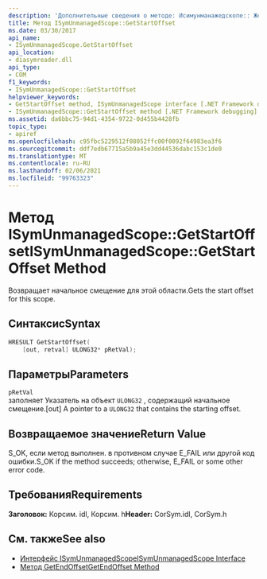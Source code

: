 ```yaml
---
description: 'Дополнительные сведения о методе: Исимунманажедскопе:: Жетстартоффсет'
title: Метод ISymUnmanagedScope::GetStartOffset
ms.date: 03/30/2017
api_name:
- ISymUnmanagedScope.GetStartOffset
api_location:
- diasymreader.dll
api_type:
- COM
f1_keywords:
- ISymUnmanagedScope::GetStartOffset
helpviewer_keywords:
- GetStartOffset method, ISymUnmanagedScope interface [.NET Framework debugging]
- ISymUnmanagedScope::GetStartOffset method [.NET Framework debugging]
ms.assetid: da6bbc75-94d1-4354-9722-0d455b4428fb
topic_type:
- apiref
ms.openlocfilehash: c95fbc5229512f08052ffc00f0092f64983ea3f6
ms.sourcegitcommit: ddf7edb67715a5b9a45e3dd44536dabc153c1de0
ms.translationtype: MT
ms.contentlocale: ru-RU
ms.lasthandoff: 02/06/2021
ms.locfileid: "99763323"
---
```

# <a name="isymunmanagedscopegetstartoffset-method"></a><span data-ttu-id="4dcd6-103">Метод ISymUnmanagedScope::GetStartOffset</span><span class="sxs-lookup"><span data-stu-id="4dcd6-103">ISymUnmanagedScope::GetStartOffset Method</span></span>

<span data-ttu-id="4dcd6-104">Возвращает начальное смещение для этой области.</span><span class="sxs-lookup"><span data-stu-id="4dcd6-104">Gets the start offset for this scope.</span></span>  
  
## <a name="syntax"></a><span data-ttu-id="4dcd6-105">Синтаксис</span><span class="sxs-lookup"><span data-stu-id="4dcd6-105">Syntax</span></span>  
  
```cpp  
HRESULT GetStartOffset(  
    [out, retval] ULONG32* pRetVal);  
```  
  
## <a name="parameters"></a><span data-ttu-id="4dcd6-106">Параметры</span><span class="sxs-lookup"><span data-stu-id="4dcd6-106">Parameters</span></span>  

 `pRetVal`  
 <span data-ttu-id="4dcd6-107">заполняет Указатель на объект `ULONG32` , содержащий начальное смещение.</span><span class="sxs-lookup"><span data-stu-id="4dcd6-107">[out] A pointer to a `ULONG32` that contains the starting offset.</span></span>  
  
## <a name="return-value"></a><span data-ttu-id="4dcd6-108">Возвращаемое значение</span><span class="sxs-lookup"><span data-stu-id="4dcd6-108">Return Value</span></span>  

 <span data-ttu-id="4dcd6-109">S_OK, если метод выполнен. в противном случае E_FAIL или другой код ошибки.</span><span class="sxs-lookup"><span data-stu-id="4dcd6-109">S_OK if the method succeeds; otherwise, E_FAIL or some other error code.</span></span>  
  
## <a name="requirements"></a><span data-ttu-id="4dcd6-110">Требования</span><span class="sxs-lookup"><span data-stu-id="4dcd6-110">Requirements</span></span>  

 <span data-ttu-id="4dcd6-111">**Заголовок:** Корсим. idl, Корсим. h</span><span class="sxs-lookup"><span data-stu-id="4dcd6-111">**Header:** CorSym.idl, CorSym.h</span></span>  
  
## <a name="see-also"></a><span data-ttu-id="4dcd6-112">См. также</span><span class="sxs-lookup"><span data-stu-id="4dcd6-112">See also</span></span>

- [<span data-ttu-id="4dcd6-113">Интерфейс ISymUnmanagedScope</span><span class="sxs-lookup"><span data-stu-id="4dcd6-113">ISymUnmanagedScope Interface</span></span>](isymunmanagedscope-interface.md)
- [<span data-ttu-id="4dcd6-114">Метод GetEndOffset</span><span class="sxs-lookup"><span data-stu-id="4dcd6-114">GetEndOffset Method</span></span>](isymunmanagedscope-getendoffset-method.md)
